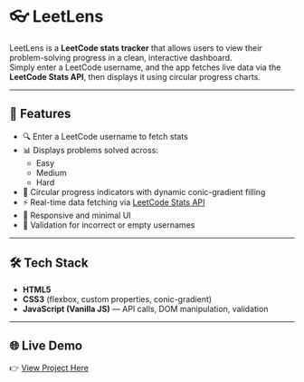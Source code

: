 # 👓 LeetLens

LeetLens is a **LeetCode stats tracker** that allows users to view their problem-solving progress in a clean, interactive dashboard.  
Simply enter a LeetCode username, and the app fetches live data via the **LeetCode Stats API**, then displays it using circular progress charts.

---

## 🚀 Features

- 🔍 Enter a LeetCode username to fetch stats
- 📊 Displays problems solved across:
  - Easy
  - Medium
  - Hard
- 🎯 Circular progress indicators with dynamic conic-gradient filling
- ⚡ Real-time data fetching via [LeetCode Stats API](https://leetcode-stats-api.herokuapp.com/)
- 📱 Responsive and minimal UI
- 🚨 Validation for incorrect or empty usernames

---

## 🛠️ Tech Stack

- **HTML5**
- **CSS3** (flexbox, custom properties, conic-gradient)
- **JavaScript (Vanilla JS)** — API calls, DOM manipulation, validation

---

## 🌐 Live Demo

👉 [View Project Here](https://aman-6301.github.io/LeetLens/)

